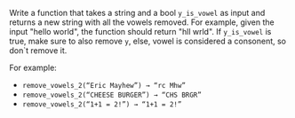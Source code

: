 Write a function that takes a string and a bool `y_is_vowel` as input and returns a new string with all the vowels removed. For example, given the input "hello world", the function should return "hll wrld". If `y_is_vowel` is true, make sure to also remove `y`, else, vowel is considered a consonent, so don`t remove it.

For example:
- `remove_vowels_2(“Eric Mayhew”) → “rc Mhw”`
- `remove_vowels_2(“CHEESE BURGER”) → “CHS BRGR”`
- `remove_vowels_2(“1+1 = 2!”) → “1+1 = 2!”`